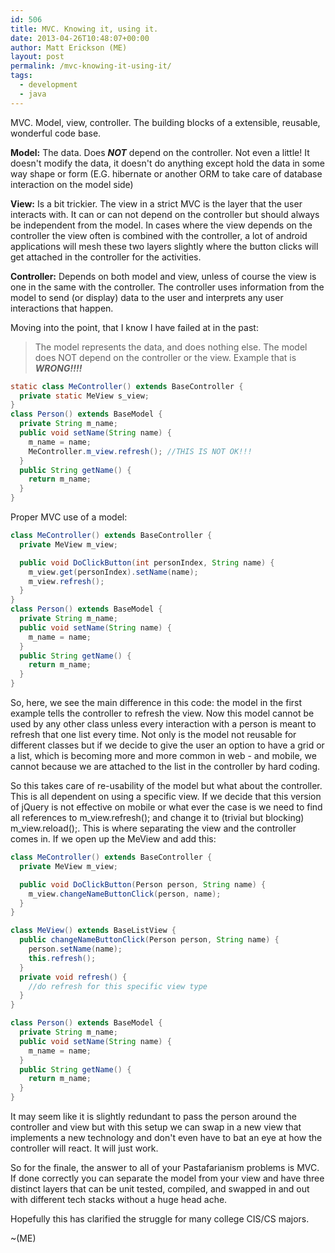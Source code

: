 ```yaml
---
id: 506
title: MVC. Knowing it, using it.
date: 2013-04-26T10:48:07+00:00
author: Matt Erickson (ME)
layout: post
permalink: /mvc-knowing-it-using-it/
tags:
  - development
  - java
---
```

MVC. Model, view, controller. The building blocks of a extensible, reusable, wonderful code base.   

  
**Model:** The data. Does **_NOT_** depend on the controller. Not even a little! It doesn't modify the data, it doesn't do anything except hold the data in some way shape or form (E.G. hibernate or another ORM to take care of database interaction on the model side)   

  
**View:** Is a bit trickier. The view in a strict MVC is the layer that the user interacts with. It can or can not depend on the controller but should always be independent from the model. In cases where the view depends on the controller the view often is combined with the controller, a lot of android applications will mesh these two layers slightly where the button clicks will get attached in the controller for the activities.   

  
**Controller:** Depends on both model and view, unless of course the view is one in the same with the controller. The controller uses information from the model to send (or display) data to the user and interprets any user interactions that happen.   

  
Moving into the point, that I know I have failed at in the past: 

> The model represents the data, and does nothing else. The model does NOT depend on the controller or the view. Example that is **_WRONG!!!!_**
  


```java
static class MeController() extends BaseController {
  private static MeView s_view;
}
class Person() extends BaseModel {
  private String m_name;
  public void setName(String name) {
    m_name = name;
    MeController.m_view.refresh(); //THIS IS NOT OK!!!
  }
  public String getName() {
    return m_name;
  }
}
```

Proper MVC use of a model: 

```java
class MeController() extends BaseController {
  private MeView m_view;

  public void DoClickButton(int personIndex, String name) {
    m_view.get(personIndex).setName(name);
    m_view.refresh();
  }
}
class Person() extends BaseModel {
  private String m_name;
  public void setName(String name) {
    m_name = name;
  }
  public String getName() {
    return m_name;
  }
}
```

So, here, we see the main difference in this code: the model in the first example tells the controller to refresh the view. Now this model cannot be used by any other class unless every interaction with a person is meant to refresh that one list every time. Not only is the model not reusable for different classes but if we decide to give the user an option to have a grid or a list, which is becoming more and more common in web   -  and mobile, we cannot because we are attached to the list in the controller by hard coding. 

  

  
So this takes care of re-usability of the model but what about the controller. This is all dependent on using a specific view. If we decide that this version of jQuery is not effective on mobile or what ever the case is we need to find all references to m\_view.refresh(); and change it to (trivial but blocking) m\_view.reload();. This is where separating the view and the controller comes in. If we open up the MeView and add this: 

```java
class MeController() extends BaseController {
  private MeView m_view;

  public void DoClickButton(Person person, String name) {
    m_view.changeNameButtonClick(person, name);
  }
}

class MeView() extends BaseListView {
  public changeNameButtonClick(Person person, String name) {
    person.setName(name);
    this.refresh();
  }
  private void refresh() {
    //do refresh for this specific view type
  }
}

class Person() extends BaseModel {
  private String m_name;
  public void setName(String name) {
    m_name = name;
  }
  public String getName() {
    return m_name;
  }
}
```

It may seem like it is slightly redundant to pass the person around the controller and view but with this setup we can swap in a new view that implements a new technology and don't even have to bat an eye at how the controller will react. It will just work. 

  

  
So for the finale, the answer to all of your Pastafarianism problems is MVC. If done correctly you can separate the model from your view and have three distinct layers that can be unit tested, compiled, and swapped in and out with different tech stacks without a huge head ache.   

  
Hopefully this has clarified the struggle for many college CIS/CS majors.   

  
~(ME)